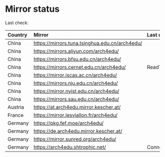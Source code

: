 <script src="./time.js"></script>
# Mirror status
Last check: <script type="text/javascript">localize(1752424231.9824653);</script>

|Country|Mirror|Last update|
|:------|:-----|:----------|
|China|https://mirrors.tuna.tsinghua.edu.cn/arch4edu/|<script type="text/javascript">localize(1752389188);</script>|
|China|https://mirrors.aliyun.com/arch4edu/|<script type="text/javascript">localize(1752389188);</script>|
|China|https://mirrors.bfsu.edu.cn/arch4edu/|<script type="text/javascript">localize(1752389188);</script>|
|China|https://mirrors.cernet.edu.cn/arch4edu/|ReadTimeout|
|China|https://mirror.iscas.ac.cn/arch4edu/|<script type="text/javascript">localize(1752389188);</script>|
|China|https://mirrors.nju.edu.cn/arch4edu/|<script type="text/javascript">localize(1752302770);</script>|
|China|https://mirror.nyist.edu.cn/arch4edu/|<script type="text/javascript">localize(1752389188);</script>|
|China|https://mirrors.sau.edu.cn/arch4edu/|<script type="text/javascript">localize(1752259981);</script>|
|Austria|https://at.arch4edu.mirror.kescher.at/|<script type="text/javascript">localize(1752389188);</script>|
|France|https://mirror.lesviallon.fr/arch4edu/|<script type="text/javascript">localize(1752389188);</script>|
|Germany|https://pkg.fef.moe/arch4edu/|<script type="text/javascript">localize(1752389188);</script>|
|Germany|https://de.arch4edu.mirror.kescher.at/|<script type="text/javascript">localize(1752389188);</script>|
|Germany|https://mirror.sunred.org/arch4edu/|<script type="text/javascript">localize(1752389188);</script>|
|Germany|https://arch4edu.shtrophic.net/|ConnectionError|

<script src="./tablefilter/tablefilter.js"></script>
<script src="./table.js"></script>